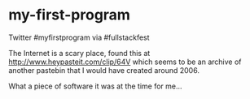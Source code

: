 # my-first-program

Twitter #myfirstprogram via #fullstackfest

The Internet is a scary place, found this at http://www.heypasteit.com/clip/64V which seems to be an archive of another pastebin that I would have created around 2006.

What a piece of software it was at the time for me...
